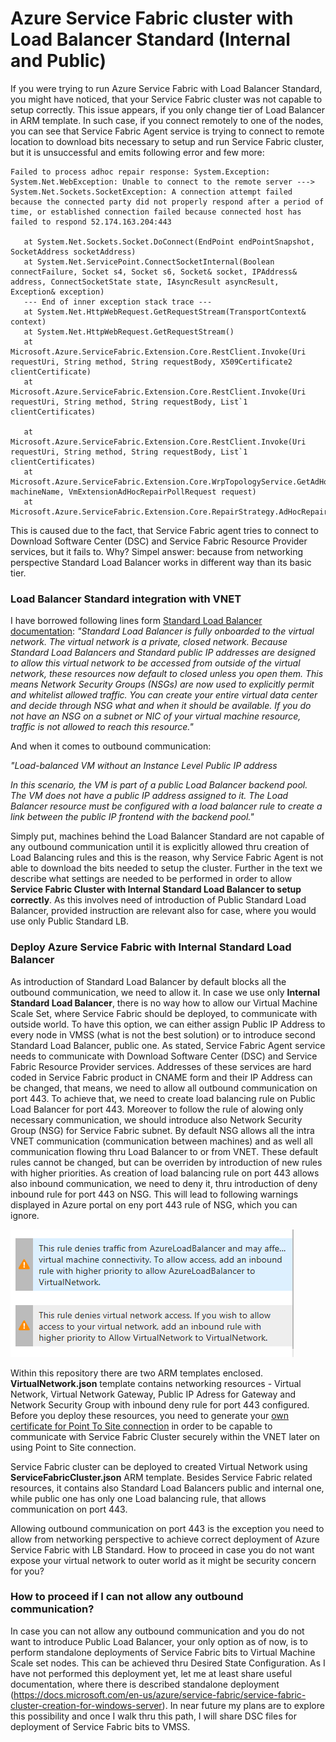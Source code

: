

# Azure Service Fabric cluster with Load Balancer Standard (Internal and Public)

If you were trying to run Azure Service Fabric with Load Balancer Standard, you might have noticed, that your Service Fabric cluster was not capable to setup correctly. This issue appears, if you only change tier of Load Balancer in ARM template. In such case, if you connect remotely to one of the nodes, you can see that Service Fabric Agent service is trying to connect to remote location to download bits necessary to setup and run Service Fabric cluster, but it is unsuccessful and emits following error and few more:

```
Failed to process adhoc repair response: System.Exception: System.Net.WebException: Unable to connect to the remote server ---> System.Net.Sockets.SocketException: A connection attempt failed because the connected party did not properly respond after a period of time, or established connection failed because connected host has failed to respond 52.174.163.204:443

   at System.Net.Sockets.Socket.DoConnect(EndPoint endPointSnapshot, SocketAddress socketAddress)
   at System.Net.ServicePoint.ConnectSocketInternal(Boolean connectFailure, Socket s4, Socket s6, Socket& socket, IPAddress& address, ConnectSocketState state, IAsyncResult asyncResult, Exception& exception)
   --- End of inner exception stack trace ---
   at System.Net.HttpWebRequest.GetRequestStream(TransportContext& context)
   at System.Net.HttpWebRequest.GetRequestStream()
   at Microsoft.Azure.ServiceFabric.Extension.Core.RestClient.Invoke(Uri requestUri, String method, String requestBody, X509Certificate2 clientCertificate)
   at Microsoft.Azure.ServiceFabric.Extension.Core.RestClient.Invoke(Uri requestUri, String method, String requestBody, List`1 clientCertificates)

   at Microsoft.Azure.ServiceFabric.Extension.Core.RestClient.Invoke(Uri requestUri, String method, String requestBody, List`1 clientCertificates)
   at Microsoft.Azure.ServiceFabric.Extension.Core.WrpTopologyService.GetAdHocRepairPollResponse(String machineName, VmExtensionAdHocRepairPollRequest request)
   at Microsoft.Azure.ServiceFabric.Extension.Core.RepairStrategy.AdHocRepairHandler.PollSFRPForRepair()
```

This is caused due to the fact, that Service Fabric agent tries to connect to Download Software Center (DSC) and Service Fabric Resource Provider services, but it fails to. Why? Simpel answer: because from networking perspective Standard Load Balancer works in different way than its basic tier.

### Load Balancer Standard integration with VNET

I have borrowed following lines form [Standard Load Balancer documentation](https://docs.microsoft.com/en-us/azure/load-balancer/load-balancer-standard-overview): *"Standard Load Balancer is fully onboarded to the virtual network.  The  virtual network is a private, closed network.  Because Standard Load  Balancers and Standard public IP addresses are designed to allow this  virtual network to be accessed from outside of the virtual network,  these resources now default to closed unless you open them. This means  Network Security Groups (NSGs) are now used to explicitly permit and  whitelist allowed traffic.  You can create your entire virtual data  center and decide through NSG what and when it should be available.  If  you do not have an NSG on a subnet or NIC of your virtual machine  resource, traffic is not allowed to reach this resource."*

And when it comes to outbound communication:

*"Load-balanced VM without an Instance Level Public IP address* 

*In this scenario, the VM is part of a public Load Balancer backend pool. The VM does not have a public IP address assigned to it. The Load Balancer resource must be configured with a load balancer rule to create a link between the public IP frontend with the backend pool."*

Simply put, machines behind the Load Balancer Standard are not capable of any outbound communication until it is explicitly allowed thru creation of Load Balancing rules and this is the reason, why Service Fabric Agent is not able to download the bits needed to setup the cluster. Further in the text we describe what settings are needed to be performed in order to allow **Service Fabric Cluster with Internal Standard Load Balancer to setup correctly**. As this involves need of introduction of Public Standard Load Balancer, provided instruction are relevant also for case, where you would use only Public Standard LB.

### Deploy Azure Service Fabric with Internal Standard Load Balancer

As introduction of Standard Load Balancer by default blocks all the outbound communication, we need to allow it. In case we use only **Internal Standard Load Balancer**, there is no way how to allow our Virtual Machine Scale Set, where Service Fabric should be deployed, to communicate with outside world. To have this option, we can either assign Public IP Address to every node in VMSS (what is not the best solution) or to introduce second Standard Load Balancer, public one. As stated, Service Fabric Agent service needs to communicate with Download Software Center (DSC) and Service Fabric Resource Provider services. Addresses of these services are hard coded in Service Fabric product in CNAME form and their IP Address can be changed, that means, we need to allow all outbound communication on port 443. To achieve that, we need to create load balancing rule on Public Load Balancer for port 443. Moreover to follow the rule of alowing only necessary communication, we should introduce also Network Security Group (NSG) for Service Fabric subnet. By default NSG allows all the intra VNET communication (communication between machines) and as well all communication flowing thru Load Balancer to or from VNET. These default rules cannot be changed, but can be overriden by introduction of new rules with higher priorities. As creation of load balancing rule on port 443 allows also inbound communication, we need to deny it, thru introduction of deny inbound rule for port 443 on NSG. This will lead to following warnings displayed in Azure portal on eny port 443 rule of NSG, which you can ignore.

![Warning](warning.PNG)



Within this repository there are two ARM templates enclosed. **VirtualNetwork.json** template contains networking resources - Virtual Network, Virtual Network Gateway, Public IP Adress for Gateway and Network Security Group with inbound deny rule for port 443 configured. Before you deploy these resources, you need to generate your [own certificate for Point To Site connection](https://docs.microsoft.com/en-us/azure/vpn-gateway/vpn-gateway-certificates-point-to-site) in order to be capable to communicate with Service Fabric Cluster securely within the VNET later on using Point to Site connection. 

Service Fabric cluster can be deployed to created Virtual Network using **ServiceFabricCluster.json** ARM template.  Besides Service Fabric related resources, it contains also Standard Load Balancers public and internal one, while public one has only one Load balancing rule, that allows communication on port 443. 

Allowing outbound communication on port 443 is the exception you need to allow from networking perspective to achieve correct deployment of Azure Service Fabric with LB Standard. How to proceed in case you do not want expose your virtual network to outer world as it might be security concern for you? 

### How to proceed if I can not allow any outbound communication?

In case you can not allow any outbound communication and you do not want to introduce Public Load Balancer, your only option as of now, is to perform standalone deployments of Service Fabric bits to Virtual Machine Scale set nodes. This can be achieved thru Desired State Configuration. As I have not performed this deployment yet, let me at least share useful documentation, where there is described standalone deployment (https://docs.microsoft.com/en-us/azure/service-fabric/service-fabric-cluster-creation-for-windows-server). In near future my plans are to explore this possibility and once I walk thru this path, I will share DSC files for deployment of Service Fabric bits to VMSS. 





